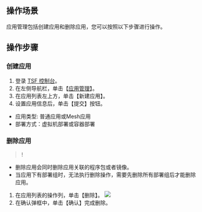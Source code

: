 ## 操作场景
应用管理包括创建应用和删除应用，您可以按照以下步骤进行操作。

## 操作步骤
### 创建应用
1. 登录 [TSF 控制台](https://console.cloud.tencent.com/tsf/index)。
2. 在左侧导航栏，单击【[应用管理](https://console.cloud.tencent.com/tsf/app?rid=1)】。
3. 在应用列表左上方，单击【新建应用】。
4. 设置应用信息后，单击【提交】按钮。
 - 应用类型: 普通应用或Mesh应用
 - 部署方式：虚拟机部署或容器部署


### 删除应用
>!
- 删除应用会同时删除应用关联的程序包或者镜像。
- 当应用下有部署组时，无法执行删除操作，需要先删除所有部署组后才能删除应用。

1. 在应用列表的操作列，单击【删除】。
![](https://main.qcloudimg.com/raw/3248033cbc7c373a6d07e46bc90c0c47.png)
2. 在确认弹框中，单击【确认】完成删除。



